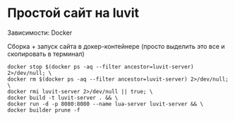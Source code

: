 # Простой сайт на luvit

Зависимости: Docker

Сборка + запуск сайта в докер-контейнере (просто выделить это все и скопировать в терминал)

```
docker stop $(docker ps -aq --filter ancestor=luvit-server) 2>/dev/null; \
docker rm $(docker ps -aq --filter ancestor=luvit-server) 2>/dev/null; \
docker rmi luvit-server 2>/dev/null || true; \
docker build -t luvit-server . && \
docker run -d -p 8080:8080 --name lua-server luvit-server && \
docker builder prune -f
```